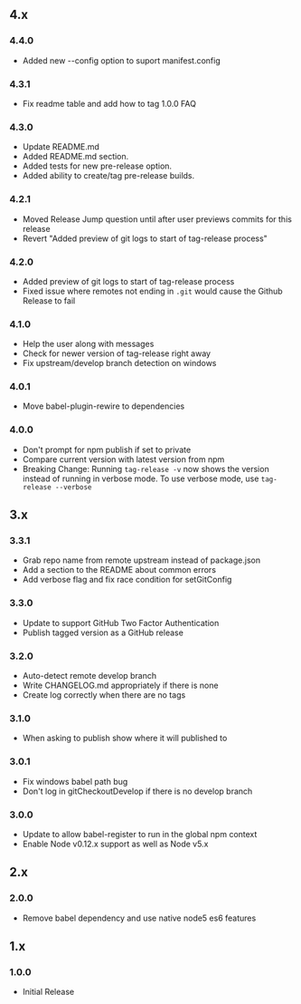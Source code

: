 ## 4.x

### 4.4.0

* Added new --config option to suport manifest.config

### 4.3.1

* Fix readme table and add how to tag 1.0.0 FAQ

### 4.3.0

* Update README.md
* Added README.md section.
* Added tests for new pre-release option.
* Added ability to create/tag pre-release builds.

### 4.2.1

* Moved Release Jump question until after user previews commits for this release
* Revert "Added preview of git logs to start of tag-release process"

### 4.2.0

* Added preview of git logs to start of tag-release process
* Fixed issue where remotes not ending in `.git` would cause the Github Release to fail

### 4.1.0

* Help the user along with messages
* Check for newer version of tag-release right away
* Fix upstream/develop branch detection on windows

### 4.0.1

* Move babel-plugin-rewire to dependencies

### 4.0.0

* Don't prompt for npm publish if set to private
* Compare current version with latest version from npm
* Breaking Change: Running `tag-release -v` now shows the version instead of running in verbose mode. To use verbose mode, use `tag-release --verbose`

## 3.x

### 3.3.1

* Grab repo name from remote upstream instead of package.json
* Add a section to the README about common errors
* Add verbose flag and fix race condition for setGitConfig

### 3.3.0

* Update to support GitHub Two Factor Authentication
* Publish tagged version as a GitHub release

### 3.2.0

* Auto-detect remote develop branch
* Write CHANGELOG.md appropriately if there is none
* Create log correctly when there are no tags

### 3.1.0

* When asking to publish show where it will published to

### 3.0.1

* Fix windows babel path bug
* Don't log in gitCheckoutDevelop if there is no develop branch

### 3.0.0

* Update to allow babel-register to run in the global npm context
* Enable Node v0.12.x support as well as Node v5.x

## 2.x

### 2.0.0

* Remove babel dependency and use native node5 es6 features

## 1.x

### 1.0.0

* Initial Release

